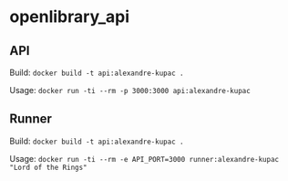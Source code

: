 # openlibrary_api

## API

Build:
`docker build -t api:alexandre-kupac .`

Usage:
`docker run -ti --rm -p 3000:3000 api:alexandre-kupac`

## Runner

Build:
`docker build -t api:alexandre-kupac .`

Usage:
`docker run -ti --rm -e API_PORT=3000 runner:alexandre-kupac "Lord of the Rings"`
